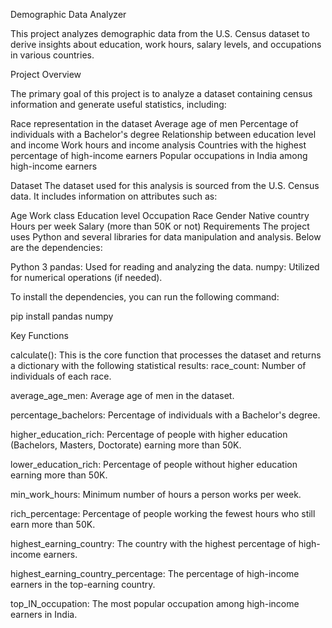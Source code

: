 Demographic Data Analyzer

This project analyzes demographic data from the U.S. Census dataset to derive insights about education, work hours, salary levels, and occupations in various countries.

Project Overview

The primary goal of this project is to analyze a dataset containing census information and generate useful statistics, including:

Race representation in the dataset
Average age of men
Percentage of individuals with a Bachelor's degree
Relationship between education level and income
Work hours and income analysis
Countries with the highest percentage of high-income earners
Popular occupations in India among high-income earners

Dataset
The dataset used for this analysis is sourced from the U.S. Census data. It includes information on attributes such as:

Age
Work class
Education level
Occupation
Race
Gender
Native country
Hours per week
Salary (more than 50K or not)
Requirements
The project uses Python and several libraries for data manipulation and analysis. Below are the dependencies:

Python 3
pandas: Used for reading and analyzing the data.
numpy: Utilized for numerical operations (if needed).

To install the dependencies, you can run the following command:

pip install pandas numpy

Key Functions

calculate(): This is the core function that processes the dataset and returns a dictionary with the following statistical results:
race_count: Number of individuals of each race.

average_age_men: Average age of men in the dataset.

percentage_bachelors: Percentage of individuals with a Bachelor's degree.

higher_education_rich: Percentage of people with higher education (Bachelors, Masters, Doctorate) earning more than 50K.

lower_education_rich: Percentage of people without higher education earning more than 50K.

min_work_hours: Minimum number of hours a person works per week.

rich_percentage: Percentage of people working the fewest hours who still earn more than 50K.

highest_earning_country: The country with the highest percentage of high-income earners.

highest_earning_country_percentage: The percentage of high-income earners in the top-earning country.

top_IN_occupation: The most popular occupation among high-income earners in India.
